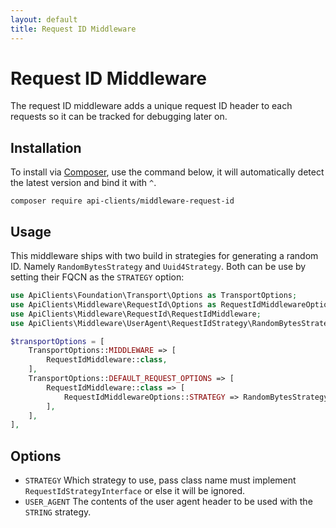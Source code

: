 ```yaml
---
layout: default
title: Request ID Middleware
---
```


# Request ID Middleware

The request ID middleware adds a unique request ID header to each requests so it can be tracked for debugging later on.

## Installation

To install via [Composer](http://getcomposer.org/), use the command below, it will automatically detect the latest version and bind it with `^`.

```
composer require api-clients/middleware-request-id  
```

## Usage

This middleware ships with two build in strategies for generating a random ID. Namely 
`RandomBytesStrategy` and `Uuid4Strategy`. Both can be use by setting their FQCN as the 
`STRATEGY` option:

```php
use ApiClients\Foundation\Transport\Options as TransportOptions;
use ApiClients\Middleware\RequestId\Options as RequestIdMiddlewareOptions;
use ApiClients\Middleware\RequestId\RequestIdMiddleware;
use ApiClients\Middleware\UserAgent\RequestIdStrategy\RandomBytesStrategy;

$transportOptions = [
    TransportOptions::MIDDLEWARE => [
        RequestIdMiddleware::class,
    ],
    TransportOptions::DEFAULT_REQUEST_OPTIONS => [
        RequestIdMiddleware::class => [
            RequestIdMiddlewareOptions::STRATEGY => RandomBytesStrategy::class,
        ],
    ],
],
```

## Options

- `STRATEGY` Which strategy to use, pass class name must implement `RequestIdStrategyInterface` or else it will be ignored.
- `USER_AGENT` The contents of the user agent header to be used with the `STRING` strategy.
